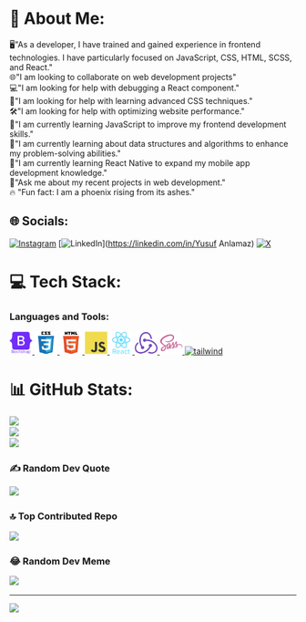 # 💫 About Me:
🖥️"As a developer, I have trained and gained experience in frontend technologies. I have particularly focused on JavaScript, CSS, HTML, SCSS, and React."<br>🌐"I am looking to collaborate on web development projects"<br>💻"I am looking for help with debugging a React component."<br>🌈"I am looking for help with learning advanced CSS techniques."<br>🛠️"I am looking for help with optimizing website performance."<br>🎨"I am currently learning JavaScript to improve my frontend development skills."<br>🚀"I am currently learning about data structures and algorithms to enhance my problem-solving abilities."<br>📱"I am currently learning React Native to expand my mobile app development knowledge."<br>🧩"Ask me about my recent projects in web development."<br>🔥 "Fun fact: I am a phoenix rising from its ashes."


## 🌐 Socials:
[![Instagram](https://img.shields.io/badge/Instagram-%23E4405F.svg?logo=Instagram&logoColor=white)](https://instagram.com/@yusufanlamaz) [![LinkedIn](https://img.shields.io/badge/LinkedIn-%230077B5.svg?logo=linkedin&logoColor=white)](https://linkedin.com/in/Yusuf Anlamaz) [![X](https://img.shields.io/badge/X-black.svg?logo=X&logoColor=white)](https://x.com/@krolov1903) 

# 💻 Tech Stack:
<h3 align="left">Languages and Tools:</h3>
<p align="left"> <a href="https://getbootstrap.com" target="_blank" rel="noreferrer"> <img src="https://raw.githubusercontent.com/devicons/devicon/master/icons/bootstrap/bootstrap-plain-wordmark.svg" alt="bootstrap" width="40" height="40"/> </a> <a href="https://www.w3schools.com/css/" target="_blank" rel="noreferrer"> <img src="https://raw.githubusercontent.com/devicons/devicon/master/icons/css3/css3-original-wordmark.svg" alt="css3" width="40" height="40"/> </a> <a href="https://www.w3.org/html/" target="_blank" rel="noreferrer"> <img src="https://raw.githubusercontent.com/devicons/devicon/master/icons/html5/html5-original-wordmark.svg" alt="html5" width="40" height="40"/> </a> <a href="https://developer.mozilla.org/en-US/docs/Web/JavaScript" target="_blank" rel="noreferrer"> <img src="https://raw.githubusercontent.com/devicons/devicon/master/icons/javascript/javascript-original.svg" alt="javascript" width="40" height="40"/> </a> <a href="https://reactjs.org/" target="_blank" rel="noreferrer"> <img src="https://raw.githubusercontent.com/devicons/devicon/master/icons/react/react-original-wordmark.svg" alt="react" width="40" height="40"/> </a> <a href="https://redux.js.org" target="_blank" rel="noreferrer"> <img src="https://raw.githubusercontent.com/devicons/devicon/master/icons/redux/redux-original.svg" alt="redux" width="40" height="40"/> </a> <a href="https://sass-lang.com" target="_blank" rel="noreferrer"> <img src="https://raw.githubusercontent.com/devicons/devicon/master/icons/sass/sass-original.svg" alt="sass" width="40" height="40"/> </a> <a href="https://tailwindcss.com/" target="_blank" rel="noreferrer"> <img src="https://www.vectorlogo.zone/logos/tailwindcss/tailwindcss-icon.svg" alt="tailwind" width="40" height="40"/> </a> </p>

# 📊 GitHub Stats:
![](https://github-readme-stats.vercel.app/api?username=ReactRover&theme=dark&hide_border=false&include_all_commits=false&count_private=false)<br/>
![](https://github-readme-streak-stats.herokuapp.com/?user=ReactRover&theme=dark&hide_border=false)<br/>
![](https://github-readme-stats.vercel.app/api/top-langs/?username=ReactRover&theme=dark&hide_border=false&include_all_commits=false&count_private=false&layout=compact)

### ✍️ Random Dev Quote
![](https://quotes-github-readme.vercel.app/api?type=horizontal&theme=gruvbox)

### 🔝 Top Contributed Repo
![](https://github-contributor-stats.vercel.app/api?username=ReactRover&limit=5&theme=onedark&combine_all_yearly_contributions=true)

### 😂 Random Dev Meme
<img src='https://randommeme-five.vercel.app/' style="height: 400px;"/>

---
[![](https://visitcount.itsvg.in/api?id=ReactRover&icon=0&color=0)](https://visitcount.itsvg.in)

<!-- Proudly created with GPRM ( https://gprm.itsvg.in ) -->
